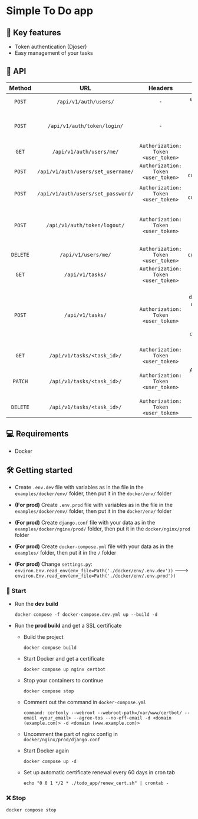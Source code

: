 # Simple To Do app

## :book: Key features

- Token authentication (Djoser)
- Easy management of your tasks

## :page_with_curl: API

|Method|URL|Headers|Body|Description|
|:-:|:-:|:-:|:-:|:-:|
|`POST`|`/api/v1/auth/users/`|`-`|`email`, `username`, `password`|Register a new user|
|`POST`|`/api/v1/auth/token/login/`|`-`|`username`, `password`|Obtain the user authentication token|
|`GET`|`/api/v1/auth/users/me/`|`Authorization: Token <user_token>`|`-`|Get the user data|
|`POST`|`/api/v1/auth/users/set_username/`|`Authorization: Token <user_token>`|`new_username`, `current_password`|Change the username|
|`POST`|`/api/v1/auth/users/set_password/`|`Authorization: Token <user_token>`|`new_password`, `current_password`|Change the user password|
|`POST`|`/api/v1/auth/token/logout/`|`Authorization: Token <user_token>`|`-`|Logout the user (remove the user authentication token)|
|`DELETE`|`/api/v1/users/me/`|`Authorization: Token <user_token>`|`current_password`|Delete the user|
|`GET`|`/api/v1/tasks/`|`Authorization: Token <user_token>`|`-`|Get the user tasks|
|`POST`|`/api/v1/tasks/`|`Authorization: Token <user_token>`|`title`, `description` (str, default=blank), `priority` (float [0; 1], default=1), `completed` (bool, default=False)|Post a new task|
|`GET`|`/api/v1/tasks/<task_id>/`|`Authorization: Token <user_token>`|`-`|Get the task|
|`PATCH`|`/api/v1/tasks/<task_id>/`|`Authorization: Token <user_token>`|Any key (`title` / `description` / `priority` / `completed`)|Update the task|
|`DELETE`|`/api/v1/tasks/<task_id>/`|`Authorization: Token <user_token>`|`-`|Delete the task|

## :computer: Requirements

- Docker

## :hammer_and_wrench: Getting started

- Create `.env.dev` file with variables as in the file in the `examples/docker/env/` folder, then put it in the `docker/env/` folder

- **(For prod)** Create `.env.prod` file with variables as in the file in the `examples/docker/env/` folder, then put it in the `docker/env/` folder

- **(For prod)** Create `django.conf` file with your data as in the `examples/docker/nginx/prod/` folder, then put it in the `docker/nginx/prod` folder

- **(For prod)** Create `docker-compose.yml` file with your data as in the `examples/` folder, then put it in the `/` folder

- **(For prod)** Change `settings.py`: `environ.Env.read_env(env_file=Path('./docker/env/.env.dev'))` ---> `environ.Env.read_env(env_file=Path('./docker/env/.env.prod'))`

### :rocket: Start

- Run the **dev build**

    ```shell
    docker compose -f docker-compose.dev.yml up --build -d
    ```

- Run the **prod build** and get a SSL certificate

  - Build the project

    ```shell
    docker compose build
    ```

  - Start Docker and get a certificate

    ```shell
    docker compose up nginx certbot
    ```

  - Stop your containers to continue

    ```shell
    docker compose stop
    ```

  - Comment out the command in `docker-compose.yml`

    ```shell
    command: certonly --webroot --webroot-path=/var/www/certbot/ --email <your_email> --agree-tos --no-eff-email -d <domain (example.com)> -d <domain (www.example.com)>
    ```

  - Uncomment the part of nginx config in `docker/nginx/prod/django.conf`

  - Start Docker again

    ```shell
    docker compose up -d
    ```

  - Set up automatic certificate renewal every 60 days in cron tab

     ```shell
    echo "0 0 1 */2 * ./todo_app/renew_cert.sh" | crontab -
    ```

### :x: Stop

```shell
docker compose stop
```
